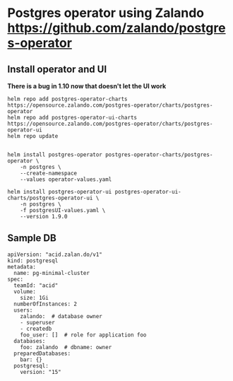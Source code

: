 # Postgres operator using Zalando https://github.com/zalando/postgres-operator


## Install operator and UI

**There is a bug in 1.10 now that doesn't let the UI work**

```
helm repo add postgres-operator-charts https://opensource.zalando.com/postgres-operator/charts/postgres-operator 
helm repo add postgres-operator-ui-charts https://opensource.zalando.com/postgres-operator/charts/postgres-operator-ui
helm repo update


helm install postgres-operator postgres-operator-charts/postgres-operator \
    -n postgres \
    --create-namespace
    --values operator-values.yaml

helm install postgres-operator-ui postgres-operator-ui-charts/postgres-operator-ui \
    -n postgres \
    -f postgresUI-values.yaml \
    --version 1.9.0

```

## Sample DB

```
apiVersion: "acid.zalan.do/v1"
kind: postgresql
metadata:
  name: pg-minimal-cluster
spec:
  teamId: "acid"
  volume:
    size: 1Gi
  numberOfInstances: 2
  users:
    zalando:  # database owner
    - superuser
    - createdb
    foo_user: []  # role for application foo
  databases:
    foo: zalando  # dbname: owner
  preparedDatabases:
    bar: {}
  postgresql:
    version: "15"
```
